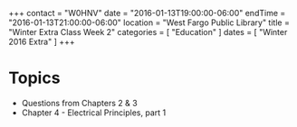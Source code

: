 +++
contact = "W0HNV"
date = "2016-01-13T19:00:00-06:00"
endTime = "2016-01-13T21:00:00-06:00"
location = "West Fargo Public Library"
title = "Winter Extra Class Week 2"
categories = [ "Education" ]
dates = [ "Winter 2016 Extra" ]
+++

# Topics

* Questions from Chapters 2 & 3
* Chapter 4 - Electrical Principles, part 1

